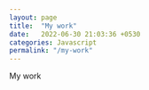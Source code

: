 ```yaml
---
layout: page
title:  "My work"
date:   2022-06-30 21:03:36 +0530
categories: Javascript
permalink: "/my-work"
---
```

My work